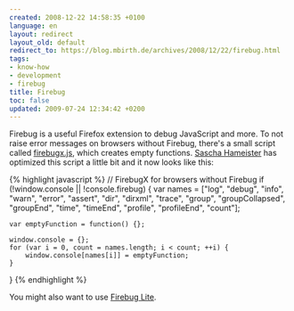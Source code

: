 ```yaml
---
created: 2008-12-22 14:58:35 +0100
language: en
layout: redirect
layout_old: default
redirect_to: https://blog.mbirth.de/archives/2008/12/22/firebug.html
tags:
- know-how
- development
- firebug
title: Firebug
toc: false
updated: 2009-07-24 12:34:42 +0200
---
```


Firebug is a useful Firefox extension to debug JavaScript and more. To not raise error messages on browsers without
Firebug, there's a small script called [firebugx.js](http://getfirebug.com/firebug/firebugx.js), which creates empty
functions. [Sascha Hameister](http://javascript.io/index.php?/archives/42-Kleiner-Performance-Patch-fuer-firebugx.js.html)
has optimized this script a little bit and it now looks like this:

{% highlight javascript %}
// FirebugX for browsers without Firebug
if (!window.console || !console.firebug) {
    var names = ["log", "debug", "info", "warn", "error", "assert", "dir", "dirxml", "trace",
                 "group", "groupCollapsed", "groupEnd", "time", "timeEnd", "profile", "profileEnd", "count"];

    var emptyFunction = function() {};

    window.console = {};
    for (var i = 0, count = names.length; i < count; ++i) {
        window.console[names[i]] = emptyFunction;
    }
}
{% endhighlight %}

You might also want to use [Firebug Lite](http://getfirebug.com/lite.html).